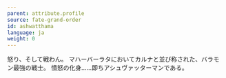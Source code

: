 ```yaml
---
parent: attribute.profile
source: fate-grand-order
id: ashwatthama
language: ja
weight: 0
---
```


怒り、そして戦わん。
マハーバーラタにおいてカルナと並び称された、バラモン最強の戦士。
憤怒の化身……即ちアシュヴァッターマンである。
